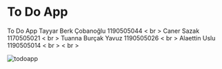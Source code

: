 # To Do App
 To Do App
Tayyar Berk Çobanoğlu 1190505044 < br >
Caner Sazak 1170505021  < br >
Tuanna Burçak Yavuz 1190505026 < br >
Alaettin Uslu 1190505014  < br >
< br >



![todoapp](https://user-images.githubusercontent.com/59046749/169700059-77bb04ba-4ab0-479d-b8d9-67a554995113.gif)
